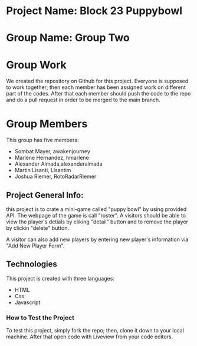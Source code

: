 # Project Name: Block 23 Puppybowl

# Group Name: Group Two

# Group Work
We created the repository on Github for this project. Everyone is supposed to work together; then each member has been assigned work on different part of the codes. After that each member should push the code to the repo and do a pull request in order to be merged to the main branch.

# Group Members
This group has five members: 
* Sombat Mayer, awakenjourney
* Marlene Hernandez, hmarlene
* Alexander Almada,alexanderalmada
* Martin Lisanti, Lisantim
* Joshua Riemer, RotoRadarRiemer

## Project General Info:
this project is to crate a mini-game called "puppy bowl" by using provided API. The webpage of the game is call "roster". A visitors should be able to view the player's detials by cliking "detail" button and to remove the player by clickin "delete" button.

A visitor can also add new players by entering new player's information via "Add New Player Form".

## Technologies
This project is created with three languages:
* HTML
* Css
* Javascript

### How to Test the Project
To test this project, simply fork the repo; then, clone it down to your local machine. After that open code with Liveview from your code editors.

